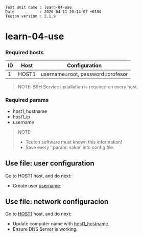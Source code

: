 ```
Test unit name : learn-04-use
Date           : 2020-04-11 20:14:07 +0100
Teuton version : 2.1.9
```

# learn-04-use

### Required hosts

| ID | Host | Configuration |
| -- | ---- | ------------- |
|1|HOST1|username=root, password=profesor|

> NOTE: SSH Service installation is required on every host.

### Required params
* host1_hostname
* host1_ip
* username

> NOTE:
> * Teuton software must known this information!
> * Save every ':param: value' into config file.

## Use file: user configuration


Go to [HOST1](#required-hosts) host, and do next:
* Create user [username](#required-params).

## Use file: network configuracion


Go to [HOST1](#required-hosts) host, and do next:
* Update computer name with [host1_hostname](#required-params).
* Ensure DNS Server is working.
